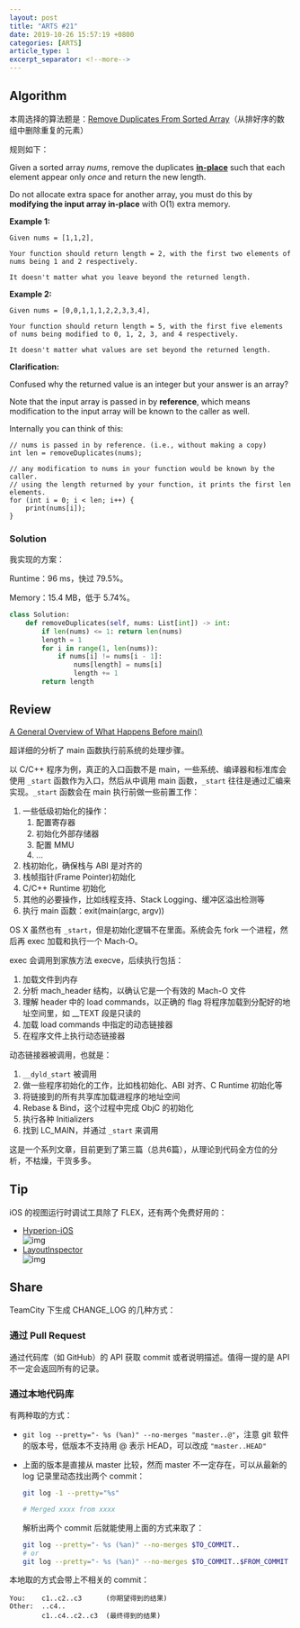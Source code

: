 ```yaml
---
layout: post
title: "ARTS #21"
date: 2019-10-26 15:57:19 +0800
categories: [ARTS]
article_type: 1
excerpt_separator: <!--more-->
---
```



## Algorithm

本周选择的算法题是：[Remove Duplicates From Sorted Array](<https://leetcode.com/problems/remove-duplicates-from-sorted-array/>)（从排好序的数组中删除重复的元素）

<!--more-->

规则如下：

Given a sorted array *nums*, remove the duplicates [**in-place**](https://en.wikipedia.org/wiki/In-place_algorithm) such that each element appear only *once* and return the new length.

Do not allocate extra space for another array, you must do this by **modifying the input array in-place** with O(1) extra memory.

**Example 1:**

```
Given nums = [1,1,2],

Your function should return length = 2, with the first two elements of nums being 1 and 2 respectively.

It doesn't matter what you leave beyond the returned length.
```

**Example 2:**

```
Given nums = [0,0,1,1,1,2,2,3,3,4],

Your function should return length = 5, with the first five elements of nums being modified to 0, 1, 2, 3, and 4 respectively.

It doesn't matter what values are set beyond the returned length.
```

**Clarification:**

Confused why the returned value is an integer but your answer is an array?

Note that the input array is passed in by **reference**, which means modification to the input array will be known to the caller as well.

Internally you can think of this:

```
// nums is passed in by reference. (i.e., without making a copy)
int len = removeDuplicates(nums);

// any modification to nums in your function would be known by the caller.
// using the length returned by your function, it prints the first len elements.
for (int i = 0; i < len; i++) {
    print(nums[i]);
}
```

### Solution

我实现的方案：

Runtime：96 ms，快过 79.5%。

Memory：15.4 MB，低于 5.74%。

```python
class Solution:
    def removeDuplicates(self, nums: List[int]) -> int:
        if len(nums) <= 1: return len(nums)
        length = 1
        for i in range(1, len(nums)):
            if nums[i] != nums[i - 1]:
                nums[length] = nums[i]
                length += 1
        return length
```


## Review

[A General Overview of What Happens Before main()](https://embeddedartistry.com/blog/2019/4/8/a-general-overview-of-what-happens-before-main)

超详细的分析了 main 函数执行前系统的处理步骤。

以 C/C++ 程序为例，真正的入口函数不是 main，一些系统、编译器和标准库会使用 `_start` 函数作为入口，然后从中调用 main 函数，`_start` 往往是通过汇编来实现。`_start` 函数会在 main 执行前做一些前置工作：

1. 一些低级初始化的操作：
   1. 配置寄存器
   2. 初始化外部存储器
   3. 配置 MMU
   4. ...
2. 栈初始化，确保栈与 ABI 是对齐的
3. 栈帧指针(Frame Pointer)初始化
4. C/C++ Runtime 初始化
5. 其他的必要操作，比如线程支持、Stack Logging、缓冲区溢出检测等
6. 执行 main 函数：exit(main(argc, argv))

OS X 虽然也有 `_start`，但是初始化逻辑不在里面。系统会先 fork 一个进程，然后再 exec 加载和执行一个 Mach-O。

exec 会调用到家族方法 execve，后续执行包括：

1. 加载文件到内存
2. 分析 mach_header 结构，以确认它是一个有效的 Mach-O 文件
3. 理解 header 中的 load commands，以正确的 flag 将程序加载到分配好的地址空间里，如 __TEXT 段是只读的
4. 加载 load commands 中指定的动态链接器
5. 在程序文件上执行动态链接器

动态链接器被调用，也就是：

1. `__dyld_start` 被调用
2. 做一些程序初始化的工作，比如栈初始化、ABI 对齐、C Runtime 初始化等
3. 将链接到的所有共享库加载进程序的地址空间
4. Rebase & Bind，这个过程中完成 ObjC 的初始化
5. 执行各种 Initializers
6. 找到 LC_MAIN，并通过 `_start` 来调用

这是一个系列文章，目前更到了第三篇（总共6篇），从理论到代码全方位的分析，不枯燥，干货多多。

## Tip

iOS 的视图运行时调试工具除了 FLEX，还有两个免费好用的：

- [Hyperion-iOS](https://github.com/willowtreeapps/Hyperion-iOS)  
  ![img](https://camo.githubusercontent.com/b38545cf8289fc7291efb6908fb4a1f2d9bd9619/68747470733a2f2f6d656469612e67697068792e636f6d2f6d656469612f336f686a55505033716e5a356c356f7341452f67697068792e676966)
- [LayoutInspector](https://github.com/isavynskyi/LayoutInspector)  
  ![img](https://github.com/isavynskyi/LayoutInspector/raw/master/LayoutInspector_demo.gif)

## Share

TeamCity 下生成 CHANGE_LOG 的几种方式：

### 通过 Pull Request

通过代码库（如 GitHub）的 API 获取 commit 或者说明描述。值得一提的是 API 不一定会返回所有的记录。

### 通过本地代码库

有两种取的方式：

- `git log --pretty="- %s (%an)" --no-merges "master..@"`，注意 git 软件的版本号，低版本不支持用 @ 表示 HEAD，可以改成 `"master..HEAD"`

- 上面的版本是直接从 master 比较，然而 master 不一定存在，可以从最新的 log 记录里动态找出两个 commit：

  ```bash
  git log -1 --pretty="%s"
  
  # Merged xxxx from xxxx
  ```

  解析出两个 commit 后就能使用上面的方式来取了：

  ```bash
  git log --pretty="- %s (%an)" --no-merges $TO_COMMIT..
  # or
  git log --pretty="- %s (%an)" --no-merges $TO_COMMIT..$FROM_COMMIT
  ```

本地取的方式会带上不相关的 commit：

```
You: 	c1..c2..c3 		(你期望得到的结果)
Other:	..c4..
		c1..c4..c2..c3	(最终得到的结果)
```